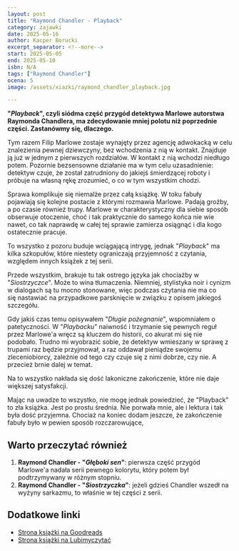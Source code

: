 ```yaml
---
layout: post
title: "Raymond Chandler - Playback"
category: zajawki
date: 2025-05-16
author: Kacper Borucki
excerpt_separator: <!--more-->
start: 2025-05-05
end: 2025-05-10
isbn: N/A
tags: ["Raymond Chandler"]
ocena: 5
image: /assets/xiazki/raymond_chandler_playback.jpg

---
```


**"*Playback*", czyli siódma część przygód detektywa Marlowe autorstwa Raymonda Chandlera, ma zdecydowanie mniej polotu niż poprzednie części. Zastanówmy się, dlaczego.**

<!--more-->

Tym razem Filip Marlowe zostaje wynajęty przez agencję adwokacką w celu znalezienia pewnej dziewczyny, bez wchodzenia z nią w kontakt. Znajduje ją już w jednym z pierwszych rozdziałów. W kontakt z nią wchodzi niedługo potem. Pozornie bezsensowne działanie ma w tym celu uzasadnienie: detektyw czuje, że został zatrudniony do jakiejś śmierdzącej roboty i próbuje na własną rękę zrozumieć, o co w tym wszystkim chodzi.

Sprawa komplikuje się niemalże przez całą książkę. W toku fabuły pojawiają się kolejne postacie z którymi rozmawia Marlowe. Padają groźby, a po czasie również trupy. Marlowe w charakterystyczny dla siebie sposób obserwuje otoczenie, choć i tak praktycznie do samego końca nie wie nawet, co tak naprawdę w całej tej sprawie zamierza osiągnąć i dla kogo ostatecznie pracuje.

To wszystko z pozoru buduje wciągającą intrygę, jednak "*Playback*" ma kilka szkopułów, które niestety ograniczają przyjemność z czytania, względem innych książek z tej serii.

Przede wszystkim, brakuje tu tak ostrego języka jak chociażby w "*Siostrzyczce*". Może to wina tłumaczenia. Niemniej, stylistyka noir i cynizm w dialogach są tu mocno stonowane, więc podczas czytania nie ma co się nastawiać na przypadkowe parsknięcie w związku z opisem jakiegoś szczegółu.

Gdy jakiś czas temu opisywałem "*Długie pożegnanie*", wspomniałem o patetyczności. W "*Playbacku*" naiwność i trzymanie się pewnych reguł przez Marlowe'a wręcz są kluczem do historii, co akurat mi się nie podobało. Trudno mi wyobrazić sobie, że detektyw wmieszany w sprawę z trupami raz będzie przyjmował, a raz oddawał pieniądze swojemu zleceniobiorcy, zależnie od tego czy czuje się z nimi dobrze, czy nie. A przecież brnie dalej w temat.

Na to wszystko nakłada się dość lakoniczne zakończenie, które nie daje większej satysfakcji.

Mając na uwadze to wszystko, nie mogę jednak powiedzieć, że "Playback" to zła książka. Jest po prostu średnia. Nie porwała mnie, ale i lektura i tak była dość przyjemna. Chociaż na koniec dodam jeszcze, że zakończenie fabuły było w pewien sposób rozczarowujące,

## Warto przeczytać również

1. **Raymond Chandler - "*Głęboki sen*"**: pierwsza część przygód Marlowe'a nadała serii pewnego kolorytu, który potem był podtrzymywany w różnym stopniu.
2. **Raymond Chandler - "*Siostrzyczka*"**: jeżeli gdzieś Chandler wszedł na wyżyny sarkazmu, to właśnie w tej części z serii.

## Dodatkowe linki

- [Strona książki na Goodreads](https://www.goodreads.com/book/show/48705923-playback)
- [Strona książki na Lubimyczytać](https://lubimyczytac.pl/ksiazka/35938/playback)
